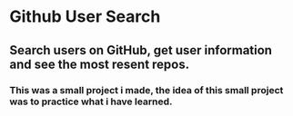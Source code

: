 # Github User Search
## Search users on GitHub, get user information and see the most resent repos.
### This was a small project i made, the idea of this small project was to practice what i have learned.
